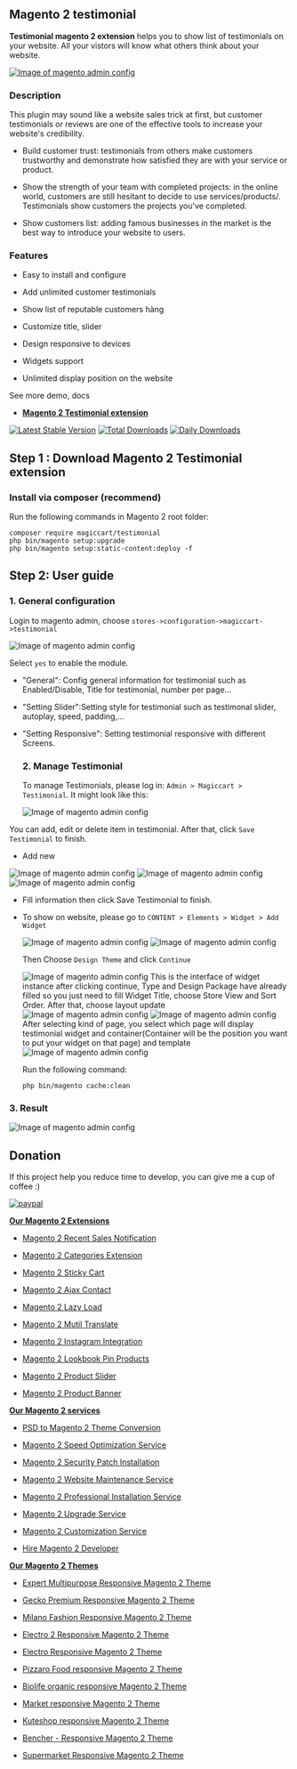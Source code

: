 ## Magento 2 testimonial

**Testimonial magento 2 extension** helps you to show list of testimonials on your website. All your vistors will know what others think about your website.

  [![Image of magento admin config](https://github.com/magiccart/magento2-testimonial/blob/master/media/theme_config45.png)](https://magepow.com/magento-2-testimonial.html)

### Description

This plugin may sound like a website sales trick at first, but customer testimonials or reviews are one of the effective tools to increase your website's credibility.

- Build customer trust: testimonials from others make customers trustworthy and demonstrate how satisfied they are with your service or product.

- Show the strength of your team with completed projects: in the online world, customers are still hesitant to decide to use services/products/. Testimonials show customers the projects you've completed.

- Show customers list: adding famous businesses in the market is the best way to introduce your website to users.

### Features

- Easy to install and configure

- Add unlimited customer testimonials

- Show list of reputable customers hàng

- Customize title, slider

- Design responsive to devices

- Widgets support

- Unlimited display position on the website

See more demo, docs

- [**Magento 2 Testimonial extension**](https://magepow.com/magento-2-testimonial.html)

[![Latest Stable Version](https://poser.pugx.org/magiccart/testimonial/v/stable)](https://packagist.org/packages/magiccart/testimonial)
[![Total Downloads](https://poser.pugx.org/magiccart/testimonial/downloads)](https://packagist.org/packages/magiccart/testimonial)
[![Daily Downloads](https://poser.pugx.org/magiccart/testimonial/d/daily)](https://packagist.org/packages/magiccart/testimonial)

## Step 1 : Download Magento 2 Testimonial extension

 ### Install via composer (recommend)
Run the following commands in Magento 2 root folder:
```
composer require magiccart/testimonial
php bin/magento setup:upgrade
php bin/magento setup:static-content:deploy -f
```
 

## Step 2: User guide

  ### 1. General configuration

  Login to magento admin, choose `stores->configuration->magiccart->testimonial`
  
  ![Image of magento admin config](https://github.com/magiccart/magento2-testimonial/blob/master/media/testimonial_config.jpg)

  Select `yes` to enable the module.
* "General": Config general information for testimonial such as Enabled/Disable, Title for testimonial, number per page...
* "Setting Slider":Setting style for testimonial such as testimonal slider, autoplay, speed, padding,...
* "Setting Responsive": Setting testimonial responsive with different Screens.
  
  ### 2. Manage Testimonial
  
   To manage Testimonials, please log in: `Admin > Magiccart > Testimonial`. It might look like this:
   
   ![Image of magento admin config](https://github.com/magiccart/magento2-testimonial/blob/master/media/theme_config46.png)
    
    
 You can add, edit or delete item in testimonial. After that, click `Save Testimonial` to finish.
 * Add new
    
  ![Image of magento admin config](https://github.com/magiccart/magento2-testimonial/blob/master/media/config_backend1.png)
  ![Image of magento admin config](https://github.com/magiccart/magento2-testimonial/blob/master/media/config_backend2.png)
  ![Image of magento admin config](https://github.com/magiccart/magento2-testimonial/blob/master/media/config_backend3.png)
   
 * Fill information then click Save Testimonial to finish.
 * To show on website, please go to `CONTENT > Elements > Widget > Add Widget`
   
   ![Image of magento admin config](https://github.com/magiccart/magento2-testimonial/blob/master/media/theme_config47.png)
   ![Image of magento admin config](https://github.com/magiccart/magento2-testimonial/blob/master/media/theme_config48.png)
   
   Then Choose `Design Theme` and click `Continue`
   
    ![Image of magento admin config](https://github.com/magiccart/magento2-testimonial/blob/master/media/theme_config49.png)
   This is the interface of widget instance after clicking continue, Type and Design Package have already filled so you just need to fill Widget Title, choose Store View and   Sort Order. After that, choose layout update
   ![Image of magento admin config](https://github.com/magiccart/magento2-testimonial/blob/master/media/theme_config50.png)
   ![Image of magento admin config](https://github.com/magiccart/magento2-testimonial/blob/master/media/theme_config51.png)
    After selecting kind of page, you select which page will display testimonial widget and container(Container will be the position you want to put your widget on that page) and template
     ![Image of magento admin config](https://github.com/magiccart/magento2-testimonial/blob/master/media/theme_config53.png)
    
   Run the following command:  
   ```
   php bin/magento cache:clean
   ```
  ### 3. Result
  ![Image of magento admin config](https://github.com/magiccart/magento2-testimonial/blob/master/media/theme_config45.png)

 ## Donation

If this project help you reduce time to develop, you can give me a cup of coffee :) 


[![paypal](https://www.paypalobjects.com/en_US/i/btn/btn_donateCC_LG.gif)](https://www.paypal.com/paypalme/alopay)

      
**[Our Magento 2 Extensions](https://magepow.com/magento-2-extensions.html)**

* [Magento 2 Recent Sales Notification](https://magepow.com/magento-2-recent-sales-notification.html)

* [Magento 2 Categories Extension](https://magepow.com/magento-categories-extension.html)

* [Magento 2 Sticky Cart](https://magepow.com/magento-sticky-cart.html)

* [Magento 2 Ajax Contact](https://magepow.com/magento-ajax-contact-form.html)

* [Magento 2 Lazy Load](https://magepow.com/magento-lazy-load.html)

* [Magento 2 Mutil Translate](https://magepow.com/magento-multi-translate.html)

* [Magento 2 Instagram Integration](https://magepow.com/magento-2-instagram.html)

* [Magento 2 Lookbook Pin Products](https://magepow.com/lookbook-pin-products.html)

* [Magento 2 Product Slider](https://magepow.com/magento-product-slider.html)

* [Magento 2 Product Banner](https://magepow.com/magento-banner-slider.html)

**[Our Magento 2 services](https://magepow.com/magento-services.html)**

* [PSD to Magento 2 Theme Conversion](https://magepow.com/psd-to-magento-theme-conversion.html)

* [Magento 2 Speed Optimization Service](https://magepow.com/magento-speed-optimization-service.html)

* [Magento 2 Security Patch Installation](https://magepow.com/magento-security-patch-installation.html)

* [Magento 2 Website Maintenance Service](https://magepow.com/website-maintenance-service.html)

* [Magento 2 Professional Installation Service](https://magepow.com/professional-installation-service.html)

* [Magento 2 Upgrade Service](https://magepow.com/magento-upgrade-service.html)

* [Magento 2 Customization Service](https://magepow.com/customization-service.html)

* [Hire Magento 2 Developer](https://magepow.com/hire-magento-developer.html)

**[Our Magento 2 Themes](https://alothemes.com/)**

* [Expert Multipurpose Responsive Magento 2 Theme](https://1.envato.market/c/1314680/275988/4415?u=https://themeforest.net/item/expert-premium-responsive-magento-2-and-1-support-rtl-magento-2-/21667789)

* [Gecko Premium Responsive Magento 2 Theme](https://1.envato.market/c/1314680/275988/4415?u=https://themeforest.net/item/gecko-responsive-magento-2-theme-rtl-supported/24677410)

* [Milano Fashion Responsive Magento 2 Theme](https://1.envato.market/c/1314680/275988/4415?u=https://themeforest.net/item/milano-fashion-responsive-magento-1-2-theme/12141971)

* [Electro 2 Responsive Magento 2 Theme](https://1.envato.market/c/1314680/275988/4415?u=https://themeforest.net/item/electro2-premium-responsive-magento-2-rtl-supported/26875864)

* [Electro Responsive Magento 2 Theme](https://1.envato.market/c/1314680/275988/4415?u=https://themeforest.net/item/electro-responsive-magento-1-2-theme/17042067)

* [Pizzaro Food responsive Magento 2 Theme](https://1.envato.market/c/1314680/275988/4415?u=https://themeforest.net/item/pizzaro-food-responsive-magento-1-2-theme/19438157)

* [Biolife organic responsive Magento 2 Theme](https://1.envato.market/c/1314680/275988/4415?u=https://themeforest.net/item/biolife-organic-food-magento-2-theme-rtl-supported/25712510)

* [Market responsive Magento 2 Theme](https://1.envato.market/c/1314680/275988/4415?u=https://themeforest.net/item/market-responsive-magento-2-theme/22997928)

* [Kuteshop responsive Magento 2 Theme](https://1.envato.market/c/1314680/275988/4415?u=https://themeforest.net/item/kuteshop-multipurpose-responsive-magento-1-2-theme/12985435)

* [Bencher - Responsive Magento 2 Theme](https://1.envato.market/c/1314680/275988/4415?u=https://themeforest.net/item/bencher-responsive-magento-1-2-theme/15787772)

* [Supermarket Responsive Magento 2 Theme](https://1.envato.market/c/1314680/275988/4415?u=https://themeforest.net/item/supermarket-responsive-magento-1-2-theme/18447995)
